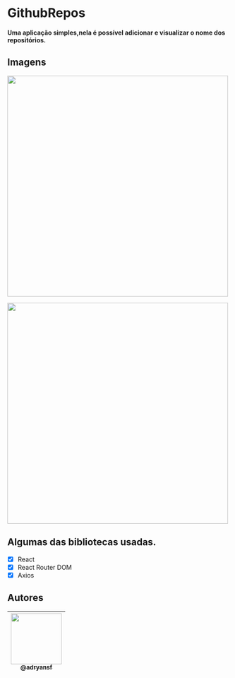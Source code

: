 # GithubRepos

**Uma aplicação simples,nela é possível adicionar e visualizar o nome dos repositórios.**

## Imagens

<p align="center">

<img src="https://user-images.githubusercontent.com/31359652/75481201-6ba74900-5981-11ea-960a-b7781b5c4d85.png" width="500" /><br>

<img src="https://user-images.githubusercontent.com/31359652/75481205-6c3fdf80-5981-11ea-9451-c924e9bce84d.png" width="500" /><br>

</p>

## Algumas das bibliotecas usadas.

- [x] React
- [x] React Router DOM
- [x] Axios

## Autores

| [<img src="https://avatars3.githubusercontent.com/u/31359652?s=460&v=4" width=115><br><sub>@adryansf</sub>](https://github.com/adryansf) |
| :--------------------------------------------------------------------------------------------------------------------------------------: |

